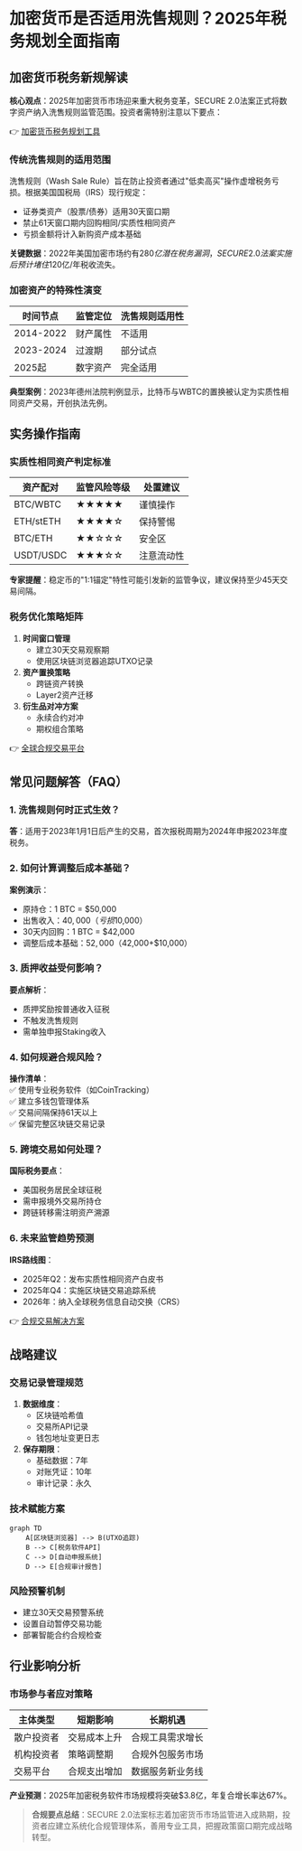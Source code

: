 # 加密货币是否适用洗售规则？2025年税务规划全面指南

## 加密货币税务新规解读

**核心观点**：2025年加密货币市场迎来重大税务变革，SECURE 2.0法案正式将数字资产纳入洗售规则监管范围。投资者需特别注意以下要点：

👉 [加密货币税务规划工具](https://bit.ly/okx_welcome)

### 传统洗售规则的适用范围
洗售规则（Wash Sale Rule）旨在防止投资者通过"低卖高买"操作虚增税务亏损。根据美国国税局（IRS）现行规定：
- 证券类资产（股票/债券）适用30天窗口期
- 禁止61天窗口期内回购相同/实质性相同资产
- 亏损金额将计入新购资产成本基础

**关键数据**：2022年美国加密市场约有$280亿潜在税务漏洞，SECURE 2.0法案实施后预计堵住$120亿/年税收流失。

### 加密资产的特殊性演变
| 时间节点 | 监管定位 | 洗售规则适用性 |
|---------|----------|---------------|
| 2014-2022 | 财产属性 | 不适用 |
| 2023-2024 | 过渡期 | 部分试点 |
| 2025起 | 数字资产 | 完全适用 |

**典型案例**：2023年德州法院判例显示，比特币与WBTC的置换被认定为实质性相同资产交易，开创执法先例。

## 实务操作指南

### 实质性相同资产判定标准
| 资产配对 | 监管风险等级 | 处置建议 |
|---------|-------------|----------|
| BTC/WBTC | ★★★★★ | 谨慎操作 |
| ETH/stETH | ★★★★☆ | 保持警惕 |
| BTC/ETH | ★★☆☆☆ | 安全区 |
| USDT/USDC | ★★★☆☆ | 注意流动性 |

**专家提醒**：稳定币的"1:1锚定"特性可能引发新的监管争议，建议保持至少45天交易间隔。

### 税务优化策略矩阵
1. **时间窗口管理**
   - 建立30天交易观察期
   - 使用区块链浏览器追踪UTXO记录
2. **资产置换策略**
   - 跨链资产转换
   - Layer2资产迁移
3. **衍生品对冲方案**
   - 永续合约对冲
   - 期权组合策略

👉 [全球合规交易平台](https://bit.ly/okx_welcome)

## 常见问题解答（FAQ）

### 1. 洗售规则何时正式生效？
**答**：适用于2023年1月1日后产生的交易，首次报税周期为2024年申报2023年度税务。

### 2. 如何计算调整后成本基础？
**案例演示**：  
- 原持仓：1 BTC = $50,000  
- 出售收入：$40,000（亏损$10,000）  
- 30天内回购：1 BTC = $42,000  
- 调整后成本基础：$52,000（$42,000+$10,000）

### 3. 质押收益受何影响？
**要点解析**：  
- 质押奖励按普通收入征税  
- 不触发洗售规则  
- 需单独申报Staking收入

### 4. 如何规避合规风险？
**操作清单**：  
✅ 使用专业税务软件（如CoinTracking）  
✅ 建立多钱包管理体系  
✅ 交易间隔保持61天以上  
✅ 保留完整区块链交易记录

### 5. 跨境交易如何处理？
**国际税务要点**：  
- 美国税务居民全球征税  
- 需申报境外交易所持仓  
- 跨链转移需注明资产溯源

### 6. 未来监管趋势预测
**IRS路线图**：  
- 2025年Q2：发布实质性相同资产白皮书  
- 2025年Q4：实施区块链交易追踪系统  
- 2026年：纳入全球税务信息自动交换（CRS）

👉 [合规交易解决方案](https://bit.ly/okx_welcome)

## 战略建议

### 交易记录管理规范
1. **数据维度**：
   - 区块链哈希值
   - 交易所API记录
   - 钱包地址变更日志
2. **保存期限**：  
   - 基础数据：7年  
   - 对账凭证：10年  
   - 审计记录：永久

### 技术赋能方案
```mermaid
graph TD
    A[区块链浏览器] --> B(UTXO追踪)
    B --> C[税务软件API]
    C --> D[自动申报系统]
    D --> E[合规审计报告]
```

### 风险预警机制
- 建立30天交易预警系统
- 设置自动暂停交易功能
- 部署智能合约合规检查

## 行业影响分析

### 市场参与者应对策略
| 主体类型 | 短期影响 | 长期机遇 |
|---------|---------|---------|
| 散户投资者 | 交易成本上升 | 合规工具需求增长 |
| 机构投资者 | 策略调整期 | 合规外包服务市场 |
| 交易平台 | 合规支出增加 | 数据服务新业务线 |

**产业预测**：2025年加密税务软件市场规模将突破$3.8亿，年复合增长率达67%。

> **合规要点总结**：SECURE 2.0法案标志着加密货币市场监管进入成熟期，投资者应建立系统化合规管理体系，善用专业工具，把握政策窗口期完成战略转型。